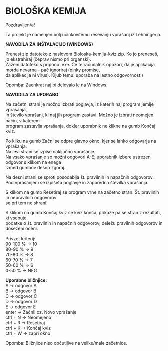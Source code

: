BIOLOŠKA KEMIJA
===============
Pozdravljen/a!

Ta projekt je namenjen bolj učinkovitemu reševanju vprašanj iz Lehningerja.

**NAVODILA ZA INŠTALACIJO (WINDOWS)**

Prenesi zip datoteko z naslovom Bioloska-kemija-kviz.zip. Ko jo preneseš, jo ekstrahiraj (čeprav nismo pri organski).  
Zaženi datoteko s pripono .exe. Če te računalnik opozori, da je aplikacija morda nevarna - pač ignoriraj (pinky promise,  
da aplikacija ni virus). Kljub temu: uporaba na lastno odgovornost:)

Opomba: Zaenkrat naj bi delovalo le na Windows.

**NAVODILA ZA UPORABO**

Na začetni strani je možno izbrati poglavja, iz katerih naj program jemlje vprašanja,  
in število vprašanj, ki naj jih program zastavi. Možno je izbrati neomejen način, v katerem  
program zastavlja vprašanja, dokler uporabnik ne klikne na gumb Končaj kviz.

Po kliku na gumb Začni se odpre glavno okno, kjer se lahko odgovarja na vprašanja.  
Na levi strani se izpiše naključno vprašanje.  
Na vsako vprašanje so možni odgovori A-E; uporabnik izbere ustrezen odgovor s klikom na enega  
izmed gumbov desno zgoraj.

Na desni strani se sproti posodablja št. pravilnih in napačnih odgovorov.  
Pod vprašanjem se izpišeta poglavje in zaporedna številka vprašanja.

S klikom na gumb Resetiraj se program vrne na začetno stran. Št. pravilnih in nepravilnih odgovorov  
se pri tem ne shrani!

S klikom na gumb Končaj kviz se kviz konča, prikaže pa se stran z rezultati, ki vsebuje  
podatke o št. pravilnih in napačnih odgovorov, deležu pravilnih odgovorov in doseženi oceni.

Privzet kriterij:  
90-100 % -> 10  
80-90 % -> 9  
70-80 % -> 8  
60-70 % -> 7  
50-60 % -> 6  
0-50 % -> NEG  

**Uporabne bližnjice:**  
A -> odgovor A  
B -> odgovor B  
C -> odgovor C  
D -> odgovor D  
E -> odgovor E  
enter -> Začni! oz. Novo vprašanje  
ctrl + N -> Neomejeno  
ctrl + R -> Resetiraj  
ctrl + K -> Končaj kviz  
ctrl + W -> zapri okno  

Opomba: Bližnjice niso občutljive na velike/male začetnice.
